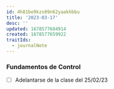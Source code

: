 ```yaml
---
id: 4h81be9kzs09n62yaakhbbu
title: '2023-03-17'
desc: ''
updated: 1678577684914
created: 1678577659922
traitIds:
  - journalNote
---
```

### Fundamentos de Control
- [ ] Adelantarse de la clase del 25/02/23